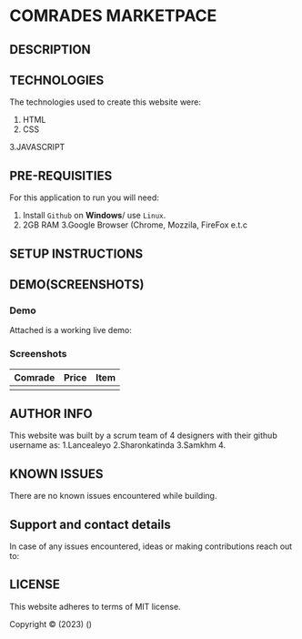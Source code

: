 # COMRADES MARKETPACE

## DESCRIPTION


## TECHNOLOGIES

The technologies used to create this website were:

1. HTML
2. CSS


3.JAVASCRIPT
## PRE-REQUISITIES

For this application to run you will need:

1. Install `Github` on **Windows**/ use `Linux`.
2. 2GB RAM
3.Google Browser (Chrome, Mozzila, FireFox e.t.c
## SETUP INSTRUCTIONS

## DEMO(SCREENSHOTS)

### Demo
Attached is a working live demo: 

### Screenshots
| Comrade | Price | Item |
|---------|-------|------|
|![]()|![]()|![]()|

## AUTHOR INFO

This website was built by a scrum team of 4 designers with their github username as:
1.Lancealeyo
2.Sharonkatinda
3.Samkhm
4.

## KNOWN ISSUES

There are no known issues encountered while building.

## Support and contact details

In case of any issues encountered, ideas or making contributions reach out to:

[]()

## LICENSE

This website adheres to terms of MIT license.

Copyright &copy; (2023) ()



